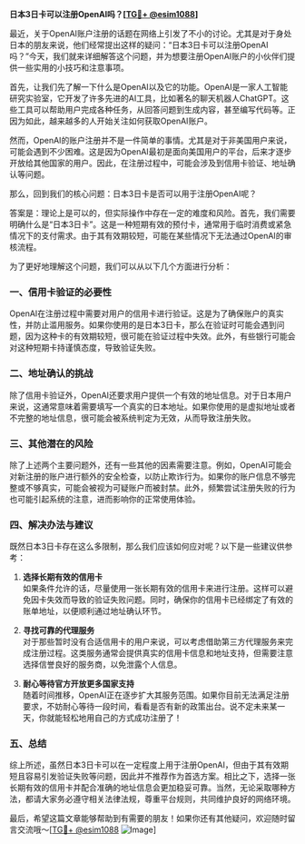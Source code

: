 **日本3日卡可以注册OpenAI吗？[[TG💪+ @esim1088](https://t.me/s/esim1088)]**

最近，关于OpenAI账户注册的话题在网络上引发了不小的讨论。尤其是对于身处日本的朋友来说，他们经常提出这样的疑问：“日本3日卡可以注册OpenAI吗？”今天，我们就来详细解答这个问题，并为想要注册OpenAI账户的小伙伴们提供一些实用的小技巧和注意事项。

首先，让我们先了解一下什么是OpenAI以及它的功能。OpenAI是一家人工智能研究实验室，它开发了许多先进的AI工具，比如著名的聊天机器人ChatGPT。这些工具可以帮助用户完成各种任务，从回答问题到生成内容，甚至编写代码等。正因为如此，越来越多的人开始关注如何获取OpenAI账户。

然而，OpenAI的账户注册并不是一件简单的事情。尤其是对于非美国用户来说，可能会遇到不少困难。这是因为OpenAI最初是面向美国用户的平台，后来才逐步开放给其他国家的用户。因此，在注册过程中，可能会涉及到信用卡验证、地址确认等问题。

那么，回到我们的核心问题：日本3日卡是否可以用于注册OpenAI呢？

答案是：理论上是可以的，但实际操作中存在一定的难度和风险。首先，我们需要明确什么是“日本3日卡”。这是一种短期有效的预付卡，通常用于临时消费或紧急情况下的支付需求。由于其有效期较短，可能在某些情况下无法通过OpenAI的审核流程。

为了更好地理解这个问题，我们可以从以下几个方面进行分析：

### 一、信用卡验证的必要性

OpenAI在注册过程中需要对用户的信用卡进行验证。这是为了确保账户的真实性，并防止滥用服务。如果你使用的是日本3日卡，那么在验证时可能会遇到问题，因为这种卡的有效期较短，很可能在验证过程中失效。此外，有些银行可能会对这种短期卡持谨慎态度，导致验证失败。

### 二、地址确认的挑战

除了信用卡验证外，OpenAI还要求用户提供一个有效的地址信息。对于日本用户来说，这通常意味着需要填写一个真实的日本地址。如果你使用的是虚拟地址或者不完整的地址信息，很可能会被系统判定为无效，从而导致注册失败。

### 三、其他潜在的风险

除了上述两个主要问题外，还有一些其他的因素需要注意。例如，OpenAI可能会对新注册的账户进行额外的安全检查，以防止欺诈行为。如果你的账户信息不够完整或不够真实，可能会被视为可疑账户而被封禁。此外，频繁尝试注册失败的行为也可能引起系统的注意，进而影响你的正常使用体验。

### 四、解决办法与建议

既然日本3日卡存在这么多限制，那么我们应该如何应对呢？以下是一些建议供参考：

1. **选择长期有效的信用卡**  
   如果条件允许的话，尽量使用一张长期有效的信用卡来进行注册。这样可以避免因卡失效而导致的验证失败问题。同时，确保你的信用卡已经绑定了有效的账单地址，以便顺利通过地址确认环节。

2. **寻找可靠的代理服务**  
   对于那些暂时没有合适信用卡的用户来说，可以考虑借助第三方代理服务来完成注册过程。这类服务通常会提供真实的信用卡信息和地址支持，但需要注意选择信誉良好的服务商，以免泄露个人信息。

3. **耐心等待官方开放更多国家支持**  
   随着时间推移，OpenAI正在逐步扩大其服务范围。如果你目前无法满足注册要求，不妨耐心等待一段时间，看看是否有新的政策出台。说不定未来某一天，你就能轻松地用自己的方式成功注册了！

### 五、总结

综上所述，虽然日本3日卡可以在一定程度上用于注册OpenAI，但由于其有效期短且容易引发验证失败等问题，因此并不推荐作为首选方案。相比之下，选择一张长期有效的信用卡并配合准确的地址信息会更加稳妥可靠。当然，无论采取哪种方法，都请大家务必遵守相关法律法规，尊重平台规则，共同维护良好的网络环境。

最后，希望这篇文章能够帮助到有需要的朋友！如果你还有其他疑问，欢迎随时留言交流哦～[[TG💪+ @esim1088](https://t.me/s/esim1088) ![Image](https://i.postimg.cc/4NQfJmqS/Snipaste-2025-05-13-00-14-12.png)]